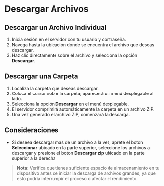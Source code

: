 # Descargar Archivos

## Descargar un Archivo Individual
1. Inicia sesión en el servidor con tu usuario y contraseña.
2. Navega hasta la ubicación donde se encuentra el archivo que deseas descargar.
3. Haz clic directamente sobre el archivo y selecciona la opción **Descargar**.

## Descargar una Carpeta
1. Localiza la carpeta que deseas descargar.
2. Coloca el cursor sobre la carpeta; aparecerá un menú desplegable al lado.
3. Selecciona la opción **Descargar** en el menú desplegable.
4. El servidor comprimirá automáticamente la carpeta en un archivo ZIP.
5. Una vez generado el archivo ZIP, comenzará la descarga.

## Consideraciones
- Si deseea descargar mas de un archivo a la vez, aprete el boton **Seleccionar** ubicado en la parte superior, seleccione los archivos a descargar y presione el boton **Descargar zip** ubicado en la parte superior a la derecha


> **Nota:** Verifica que tienes suficiente espacio de almacenamiento en tu dispositivo antes de iniciar la descarga de archivos grandes, ya que esto podría interrumpir el proceso o afectar el rendimiento.

